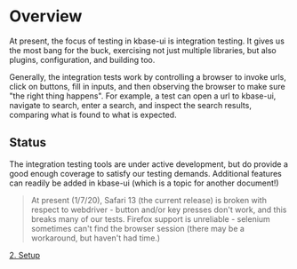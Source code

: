 # Overview

At present, the focus of testing in kbase-ui is integration testing. It gives us the most bang for the buck, exercising not just multiple libraries, but also plugins, configuration, and building too.

Generally, the integration tests work by controlling a browser to invoke urls, click on buttons, fill in inputs, and then observing the browser to make sure "the right thing happens". For example, a test can open a url to kbase-ui, navigate to search, enter a search, and inspect the search results, comparing what is found to what is expected.

## Status

The integration testing tools are under active development, but do provide a good enough coverage to satisfy our testing demands. Additional features can readily be added in kbase-ui (which is a topic for another document!)

> At present (1/7/20), Safari 13 (the current release) is broken with respect to webdriver - button and/or key presses don't work, and this breaks many of our tests. Firefox support is unreliable - selenium sometimes can't find the browser session (there may be a workaround, but haven't had time.)

[2. Setup](./2-setup)